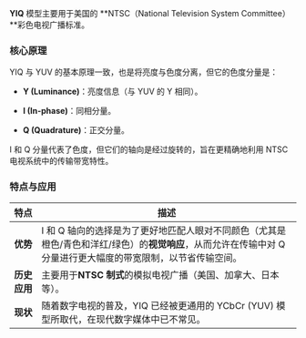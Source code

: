 **YIQ** 模型主要用于美国的 **NTSC（National Television System Committee）**彩色电视广播标准。

### 核心原理

YIQ 与 YUV 的基本原理一致，也是将亮度与色度分离，但它的色度分量是：

- **Y (Luminance)**：亮度信息（与 YUV 的 Y 相同）。
    
- **I (In-phase)**：同相分量。
    
- **Q (Quadrature)**：正交分量。
    

I 和 Q 分量代表了色度，但它们的轴向是经过旋转的，旨在更精确地利用 NTSC 电视系统中的传输带宽特性。

### 特点与应用

|特点|描述|
|---|---|
|**优势**|I 和 Q 轴向的选择是为了更好地匹配人眼对不同颜色（尤其是橙色/青色和洋红/绿色）的**视觉响应**，从而允许在传输中对 Q 分量进行更大幅度的带宽限制，以节省传输空间。|
|**历史应用**|主要用于**NTSC 制式**的模拟电视广播（美国、加拿大、日本等）。|
|**现状**|随着数字电视的普及，YIQ 已经被更通用的 YCbCr (YUV) 模型所取代，在现代数字媒体中已不常见。|